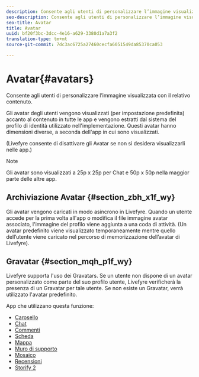 ```yaml
---
description: Consente agli utenti di personalizzare l’immagine visualizzata con il relativo contenuto.
seo-description: Consente agli utenti di personalizzare l’immagine visualizzata con il relativo contenuto.
seo-title: Avatar
title: Avatar
uuid: bf20f3bc-3dcc-4e16-a629-3380d1a7a3f2
translation-type: tm+mt
source-git-commit: 7dc3ac6725a27460cecfa6051549da85370ca053

---
```



# Avatar{#avatars}

Consente agli utenti di personalizzare l’immagine visualizzata con il relativo contenuto.

Gli avatar degli utenti vengono visualizzati (per impostazione predefinita) accanto al contenuto in tutte le app e vengono estratti dal sistema del profilo di identità utilizzato nell'implementazione. Questi avatar hanno dimensioni diverse, a seconda dell'app in cui sono visualizzati.

(Livefyre consente di disattivare gli Avatar se non si desidera visualizzarli nelle app.)

>[!NOTE]
>
>Gli avatar sono visualizzati a 25p x 25p per Chat e 50p x 50p nella maggior parte delle altre app.

## Archiviazione Avatar {#section_zbh_x1f_wy}

Gli avatar vengono caricati in modo asincrono in Livefyre. Quando un utente accede per la prima volta all'app o modifica il file immagine avatar associato, l'immagine del profilo viene aggiunta a una coda di attività. (Un avatar predefinito viene visualizzato temporaneamente mentre quello dell’utente viene caricato nel percorso di memorizzazione dell’avatar di Livefyre).

## Gravatar {#section_mqh_p1f_wy}

Livefyre supporta l'uso dei Gravatars. Se un utente non dispone di un avatar personalizzato come parte del suo profilo utente, Livefyre verificherà la presenza di un Gravatar per tale utente. Se non esiste un Gravatar, verrà utilizzato l'avatar predefinito.


App che utilizzano questa funzione:

* [Carosello](/help/using/c-about-apps/c-carousel-app/c-carousel-app.md#c_carousel_app)
* [Chat](/help/using/c-about-apps/c-chat-app/c-chat-app.md#c_chat_app)
* [Commenti](/help/using/c-about-apps/c-comments/c-comments.md)
* [Scheda](/help/using/c-about-apps/c-feature-card-app/c-feature-card-app.md#c_feature_card_app)
* [Mappa](/help/using/c-about-apps/c-map-app/c-map-app.md#c_map_app)
* [Muro di supporto](/help/using/c-about-apps/c-media-wall-app/c-media-wall-app.md#c_media_wall_app)
* [Mosaico](/help/using/c-about-apps/c-mosaic-app/c-mosaic-app.md#c_mosaic_app)
* [Recensioni](/help/using/c-about-apps/c-reviews-app/c-reviews-app.md#c_reviews_app)
* [Storify 2](/help/using/c-about-apps/c-storify2/c-storify2.md#c_storify2)

